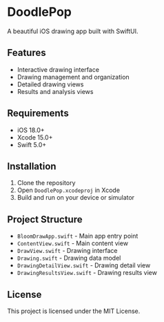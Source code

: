 <!-- @format -->

# DoodlePop

A beautiful iOS drawing app built with SwiftUI.

## Features

- Interactive drawing interface
- Drawing management and organization
- Detailed drawing views
- Results and analysis views

## Requirements

- iOS 18.0+
- Xcode 15.0+
- Swift 5.0+

## Installation

1. Clone the repository
2. Open `DoodlePop.xcodeproj` in Xcode
3. Build and run on your device or simulator

## Project Structure

- `BloomDrawApp.swift` - Main app entry point
- `ContentView.swift` - Main content view
- `DrawView.swift` - Drawing interface
- `Drawing.swift` - Drawing data model
- `DrawingDetailView.swift` - Drawing detail view
- `DrawingResultsView.swift` - Drawing results view

## License

This project is licensed under the MIT License.
